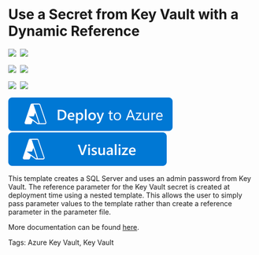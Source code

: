 # Use a Secret from Key Vault with a Dynamic Reference

<IMG SRC="https://azurequickstartsservice.blob.core.windows.net/badges/201-key-vault-use-dynamic-id/PublicLastTestDate.svg" />&nbsp;
<IMG SRC="https://azurequickstartsservice.blob.core.windows.net/badges/201-key-vault-use-dynamic-id/PublicDeployment.svg" />&nbsp;

<IMG SRC="https://azurequickstartsservice.blob.core.windows.net/badges/201-key-vault-use-dynamic-id/FairfaxLastTestDate.svg" />&nbsp;
<IMG SRC="https://azurequickstartsservice.blob.core.windows.net/badges/201-key-vault-use-dynamic-id/FairfaxDeployment.svg" />&nbsp;

<IMG SRC="https://azurequickstartsservice.blob.core.windows.net/badges/201-key-vault-use-dynamic-id/BestPracticeResult.svg" />&nbsp;
<IMG SRC="https://azurequickstartsservice.blob.core.windows.net/badges/201-key-vault-use-dynamic-id/CredScanResult.svg" />&nbsp;

<a href="https://portal.azure.com/#create/Microsoft.Template/uri/https%3A%2F%2Fraw.githubusercontent.com%2FAzure%2Fazure-quickstart-templates%2Fmaster%2F201-key-vault-use-dynamic-id%2Fazuredeploy.json" target="_blank">
    <img src="https://raw.githubusercontent.com/Azure/azure-quickstart-templates/master/1-CONTRIBUTION-GUIDE/images/deploytoazure.svg"/>
</a>
<a href="http://armviz.io/#/?load=https%3A%2F%2Fraw.githubusercontent.com%2FAzure%2Fazure-quickstart-templates%2Fmaster%2F201-key-vault-use-dynamic-id%2Fazuredeploy.json" target="_blank">
    <img src="https://raw.githubusercontent.com/Azure/azure-quickstart-templates/master/1-CONTRIBUTION-GUIDE/images/visualizebutton.svg"/>
</a>

This template creates a SQL Server and uses an admin password from Key Vault.  The reference parameter for the Key Vault secret is created at deployment time using a nested template.  This allows the user to simply pass parameter values to the template rather than create a reference parameter in the parameter file.

More documentation can be found [here](https://docs.microsoft.com/en-us/azure/azure-resource-manager/resource-manager-keyvault-parameter).

Tags: Azure Key Vault, Key Vault

